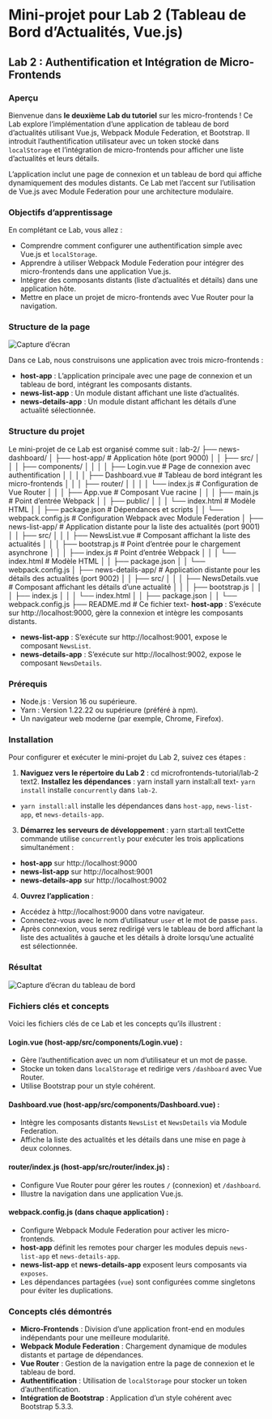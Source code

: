 # Mini-projet pour Lab 2 (Tableau de Bord d’Actualités, Vue.js)

## Lab 2 : Authentification et Intégration de Micro-Frontends
### Aperçu
Bienvenue dans **le deuxième Lab du tutoriel** sur les micro-frontends ! Ce Lab explore l’implémentation d’une application de tableau de bord d’actualités utilisant Vue.js, Webpack Module Federation, et Bootstrap. Il introduit l’authentification utilisateur avec un token stocké dans `localStorage` et l’intégration de micro-frontends pour afficher une liste d’actualités et leurs détails.

L’application inclut une page de connexion et un tableau de bord qui affiche dynamiquement des modules distants. Ce Lab met l’accent sur l’utilisation de Vue.js avec Module Federation pour une architecture modulaire.

### Objectifs d’apprentissage
En complétant ce Lab, vous allez :
- Comprendre comment configurer une authentification simple avec Vue.js et `localStorage`.
- Apprendre à utiliser Webpack Module Federation pour intégrer des micro-frontends dans une application Vue.js.
- Intégrer des composants distants (liste d’actualités et détails) dans une application hôte.
- Mettre en place un projet de micro-frontends avec Vue Router pour la navigation.

### Structure de la page
<img src="./images/structure-page.jpg" alt="Capture d’écran" style="max-width: 100%; height: auto;" />

Dans ce Lab, nous construisons une application avec trois micro-frontends :
- **host-app** : L’application principale avec une page de connexion et un tableau de bord, intégrant les composants distants.
- **news-list-app** : Un module distant affichant une liste d’actualités.
- **news-details-app** : Un module distant affichant les détails d’une actualité sélectionnée.

### Structure du projet
Le mini-projet de ce Lab est organisé comme suit :
lab-2/
├── news-dashboard/
│   ├── host-app/                   # Application hôte (port 9000)
│   │   ├── src/
│   │   │   ├── components/
│   │   │   │   ├── Login.vue      # Page de connexion avec authentification
│   │   │   │   ├── Dashboard.vue  # Tableau de bord intégrant les micro-frontends
│   │   │   ├── router/
│   │   │   │   └── index.js       # Configuration de Vue Router
│   │   │   ├── App.vue            # Composant Vue racine
│   │   │   ├── main.js            # Point d’entrée Webpack
│   │   ├── public/
│   │   │   └── index.html         # Modèle HTML
│   │   ├── package.json           # Dépendances et scripts
│   │   └── webpack.config.js      # Configuration Webpack avec Module Federation
│   ├── news-list-app/             # Application distante pour la liste des actualités (port 9001)
│   │   ├── src/
│   │   │   ├── NewsList.vue       # Composant affichant la liste des actualités
│   │   │   ├── bootstrap.js       # Point d’entrée pour le chargement asynchrone
│   │   │   ├── index.js           # Point d’entrée Webpack
│   │   │   └── index.html         # Modèle HTML
│   │   ├── package.json
│   │   └── webpack.config.js
│   ├── news-details-app/          # Application distante pour les détails des actualités (port 9002)
│   │   ├── src/
│   │   │   ├── NewsDetails.vue    # Composant affichant les détails d’une actualité
│   │   │   ├── bootstrap.js
│   │   │   ├── index.js
│   │   │   └── index.html
│   │   ├── package.json
│   │   └── webpack.config.js
├── README.md                      # Ce fichier
text- **host-app** : S’exécute sur http://localhost:9000, gère la connexion et intègre les composants distants.
- **news-list-app** : S’exécute sur http://localhost:9001, expose le composant `NewsList`.
- **news-details-app** : S’exécute sur http://localhost:9002, expose le composant `NewsDetails`.

### Prérequis
- Node.js : Version 16 ou supérieure.
- Yarn : Version 1.22.22 ou supérieure (préféré à npm).
- Un navigateur web moderne (par exemple, Chrome, Firefox).

### Installation
Pour configurer et exécuter le mini-projet du Lab 2, suivez ces étapes :

1. **Naviguez vers le répertoire du Lab 2** :
cd microfrontends-tutorial/lab-2
text2. **Installez les dépendances** :
yarn install
yarn install:all
text- `yarn install` installe `concurrently` dans `lab-2`.
- `yarn install:all` installe les dépendances dans `host-app`, `news-list-app`, et `news-details-app`.

3. **Démarrez les serveurs de développement** :
yarn start:all
textCette commande utilise `concurrently` pour exécuter les trois applications simultanément :
- **host-app** sur http://localhost:9000
- **news-list-app** sur http://localhost:9001
- **news-details-app** sur http://localhost:9002

4. **Ouvrez l’application** :
- Accédez à http://localhost:9000 dans votre navigateur.
- Connectez-vous avec le nom d’utilisateur `user` et le mot de passe `pass`.
- Après connexion, vous serez redirigé vers le tableau de bord affichant la liste des actualités à gauche et les détails à droite lorsqu’une actualité est sélectionnée.

### Résultat
<img src="./images/dashboard-screenshot.jpg" alt="Capture d’écran du tableau de bord" style="max-width: 100%; height: auto;" />

### Fichiers clés et concepts
Voici les fichiers clés de ce Lab et les concepts qu’ils illustrent :

#### Login.vue (host-app/src/components/Login.vue) :
- Gère l’authentification avec un nom d’utilisateur et un mot de passe.
- Stocke un token dans `localStorage` et redirige vers `/dashboard` avec Vue Router.
- Utilise Bootstrap pour un style cohérent.

#### Dashboard.vue (host-app/src/components/Dashboard.vue) :
- Intègre les composants distants `NewsList` et `NewsDetails` via Module Federation.
- Affiche la liste des actualités et les détails dans une mise en page à deux colonnes.

#### router/index.js (host-app/src/router/index.js) :
- Configure Vue Router pour gérer les routes `/` (connexion) et `/dashboard`.
- Illustre la navigation dans une application Vue.js.

#### webpack.config.js (dans chaque application) :
- Configure Webpack Module Federation pour activer les micro-frontends.
- **host-app** définit les remotes pour charger les modules depuis `news-list-app` et `news-details-app`.
- **news-list-app** et **news-details-app** exposent leurs composants via `exposes`.
- Les dépendances partagées (`vue`) sont configurées comme singletons pour éviter les duplications.

### Concepts clés démontrés
- **Micro-Frontends** : Division d’une application front-end en modules indépendants pour une meilleure modularité.
- **Webpack Module Federation** : Chargement dynamique de modules distants et partage de dépendances.
- **Vue Router** : Gestion de la navigation entre la page de connexion et le tableau de bord.
- **Authentification** : Utilisation de `localStorage` pour stocker un token d’authentification.
- **Intégration de Bootstrap** : Application d’un style cohérent avec Bootstrap 5.3.3.